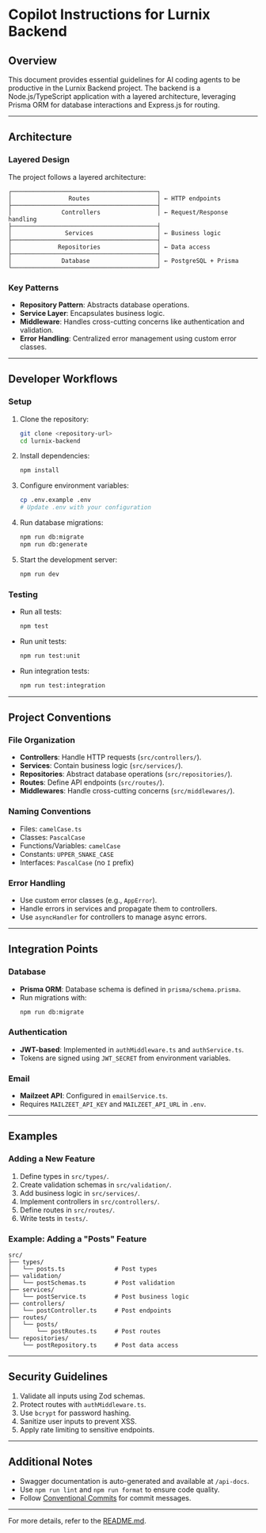 # Copilot Instructions for Lurnix Backend

## Overview
This document provides essential guidelines for AI coding agents to be productive in the Lurnix Backend project. The backend is a Node.js/TypeScript application with a layered architecture, leveraging Prisma ORM for database interactions and Express.js for routing.

---

## Architecture

### Layered Design
The project follows a layered architecture:

```
┌─────────────────────────────────────────┐
│                Routes                   │ ← HTTP endpoints
├─────────────────────────────────────────┤
│              Controllers                │ ← Request/Response handling
├─────────────────────────────────────────┤
│               Services                  │ ← Business logic
├─────────────────────────────────────────┤
│             Repositories                │ ← Data access
├─────────────────────────────────────────┤
│              Database                   │ ← PostgreSQL + Prisma
└─────────────────────────────────────────┘
```

### Key Patterns
- **Repository Pattern**: Abstracts database operations.
- **Service Layer**: Encapsulates business logic.
- **Middleware**: Handles cross-cutting concerns like authentication and validation.
- **Error Handling**: Centralized error management using custom error classes.

---

## Developer Workflows

### Setup
1. Clone the repository:
   ```bash
   git clone <repository-url>
   cd lurnix-backend
   ```
2. Install dependencies:
   ```bash
   npm install
   ```
3. Configure environment variables:
   ```bash
   cp .env.example .env
   # Update .env with your configuration
   ```
4. Run database migrations:
   ```bash
   npm run db:migrate
   npm run db:generate
   ```
5. Start the development server:
   ```bash
   npm run dev
   ```

### Testing
- Run all tests:
  ```bash
  npm test
  ```
- Run unit tests:
  ```bash
  npm run test:unit
  ```
- Run integration tests:
  ```bash
  npm run test:integration
  ```

---

## Project Conventions

### File Organization
- **Controllers**: Handle HTTP requests (`src/controllers/`).
- **Services**: Contain business logic (`src/services/`).
- **Repositories**: Abstract database operations (`src/repositories/`).
- **Routes**: Define API endpoints (`src/routes/`).
- **Middlewares**: Handle cross-cutting concerns (`src/middlewares/`).

### Naming Conventions
- Files: `camelCase.ts`
- Classes: `PascalCase`
- Functions/Variables: `camelCase`
- Constants: `UPPER_SNAKE_CASE`
- Interfaces: `PascalCase` (no `I` prefix)

### Error Handling
- Use custom error classes (e.g., `AppError`).
- Handle errors in services and propagate them to controllers.
- Use `asyncHandler` for controllers to manage async errors.

---

## Integration Points

### Database
- **Prisma ORM**: Database schema is defined in `prisma/schema.prisma`.
- Run migrations with:
  ```bash
  npm run db:migrate
  ```

### Authentication
- **JWT-based**: Implemented in `authMiddleware.ts` and `authService.ts`.
- Tokens are signed using `JWT_SECRET` from environment variables.

### Email
- **Mailzeet API**: Configured in `emailService.ts`.
- Requires `MAILZEET_API_KEY` and `MAILZEET_API_URL` in `.env`.

---

## Examples

### Adding a New Feature
1. Define types in `src/types/`.
2. Create validation schemas in `src/validation/`.
3. Add business logic in `src/services/`.
4. Implement controllers in `src/controllers/`.
5. Define routes in `src/routes/`.
6. Write tests in `tests/`.

### Example: Adding a "Posts" Feature
```
src/
├── types/
│   └── posts.ts              # Post types
├── validation/
│   └── postSchemas.ts        # Post validation
├── services/
│   └── postService.ts        # Post business logic
├── controllers/
│   └── postController.ts     # Post endpoints
├── routes/
│   └── posts/
│       └── postRoutes.ts     # Post routes
└── repositories/
    └── postRepository.ts     # Post data access
```

---

## Security Guidelines
1. Validate all inputs using Zod schemas.
2. Protect routes with `authMiddleware.ts`.
3. Use `bcrypt` for password hashing.
4. Sanitize user inputs to prevent XSS.
5. Apply rate limiting to sensitive endpoints.

---

## Additional Notes
- Swagger documentation is auto-generated and available at `/api-docs`.
- Use `npm run lint` and `npm run format` to ensure code quality.
- Follow [Conventional Commits](https://www.conventionalcommits.org/) for commit messages.

---

For more details, refer to the [README.md](../README.md).